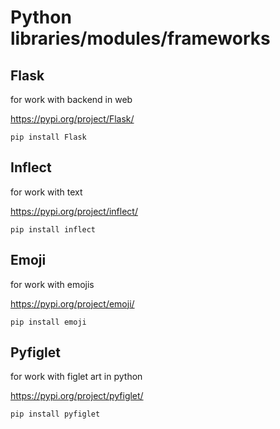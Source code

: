 # Python libraries/modules/frameworks

## Flask
for work with backend in web

https://pypi.org/project/Flask/

<code>pip install Flask</code>

## Inflect
for work with text

https://pypi.org/project/inflect/

<code>pip install inflect</code>

## Emoji
for work with emojis

https://pypi.org/project/emoji/

<code>pip install emoji</code>

## Pyfiglet
for work with figlet art in python

https://pypi.org/project/pyfiglet/

<code>pip install pyfiglet</code>
